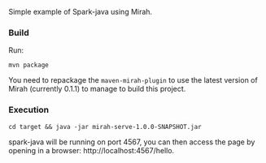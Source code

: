 Simple example of Spark-java using Mirah.

### Build

Run:

    mvn package

You need to repackage the `maven-mirah-plugin` to use the latest
version of Mirah (currently 0.1.1) to manage to build this project.
    
### Execution

    cd target && java -jar mirah-serve-1.0.0-SNAPSHOT.jar

spark-java will be running on port 4567, you can then access the page
by opening in a browser: http://localhost:4567/hello.

